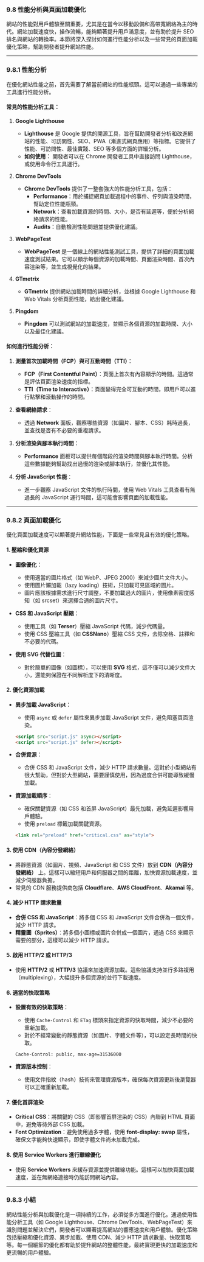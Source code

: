 ### **9.8 性能分析與頁面加載優化**

網站的性能對用戶體驗至關重要，尤其是在當今以移動設備和高帶寬網絡為主的時代。網站加載速度快，操作流暢，能夠顯著提升用戶滿意度，並有助於提升 SEO 排名與網站的轉換率。本節將深入探討如何進行性能分析以及一些常見的頁面加載優化策略，幫助開發者提升網站性能。

---

### **9.8.1 性能分析**

在優化網站性能之前，首先需要了解當前網站的性能瓶頸。這可以通過一些專業的工具進行性能分析。

#### **常見的性能分析工具：**

1. **Google Lighthouse**
   - **Lighthouse** 是 Google 提供的開源工具，旨在幫助開發者分析和改進網站的性能、可訪問性、SEO、PWA（漸進式網頁應用）等指標。它提供了性能、可訪問性、最佳實踐、SEO 等多個方面的詳細分析。
   - **如何使用：** 開發者可以在 Chrome 開發者工具中直接訪問 Lighthouse，或使用命令行工具運行。
   
2. **Chrome DevTools**
   - **Chrome DevTools** 提供了一整套強大的性能分析工具，包括：
     - **Performance**：用於捕捉網頁加載過程中的事件、佇列與渲染時間，幫助定位性能瓶頸。
     - **Network**：查看加載資源的時間、大小，是否有延遲等，便於分析網絡請求的性能。
     - **Audits**：自動檢測性能問題並提供優化建議。
   
3. **WebPageTest**
   - **WebPageTest** 是一個線上的網站性能測試工具，提供了詳細的頁面加載速度測試結果。它可以顯示每個資源的加載時間、頁面渲染時間、首次內容渲染等，並生成視覺化的結果。
   
4. **GTmetrix**
   - **GTmetrix** 提供網站加載時間的詳細分析，並根據 Google Lighthouse 和 Web Vitals 分析頁面性能，給出優化建議。
   
5. **Pingdom**
   - **Pingdom** 可以測試網站的加載速度，並顯示各個資源的加載時間、大小以及最佳化建議。

#### **如何進行性能分析：**

1. **測量首次加載時間（FCP）與可互動時間（TTI）**：
   - **FCP（First Contentful Paint）**：頁面上首次有內容顯示的時間。這通常是評估頁面渲染速度的指標。
   - **TTI（Time to Interactive）**：頁面變得完全可互動的時間，即用戶可以進行點擊和滾動操作的時間。
   
2. **查看網絡請求**：
   - 透過 **Network** 面板，觀察哪些資源（如圖片、腳本、CSS）耗時過長，並查找是否有不必要的重複請求。

3. **分析渲染與腳本執行時間**：
   - **Performance** 面板可以提供每個階段的渲染時間與腳本執行時間。分析這些數據能夠幫助找出過慢的渲染或腳本執行，並優化其性能。

4. **分析 JavaScript 性能**：
   - 進一步觀察 JavaScript 文件的執行時間，使用 Web Vitals 工具查看有無過長的 JavaScript 運行時間，這可能會影響頁面的加載性能。

---

### **9.8.2 頁面加載優化**

優化頁面加載速度可以顯著提升網站性能，下面是一些常見且有效的優化策略。

#### **1. 壓縮和優化資源**

- **圖像優化**：
  - 使用適當的圖片格式（如 WebP、JPEG 2000）來減少圖片文件大小。
  - 使用圖片懶加載（lazy loading）技術，只加載可見區域的圖片。
  - 圖片應該根據需求進行尺寸調整，不要加載過大的圖片，使用像素密度感知（如 srcset）來選擇合適的圖片尺寸。

- **CSS 和 JavaScript 壓縮**：
  - 使用工具（如 **Terser**）壓縮 JavaScript 代碼，減少代碼量。
  - 使用 CSS 壓縮工具（如 **CSSNano**）壓縮 CSS 文件，去除空格、註釋和不必要的代碼。
  
- **使用 SVG 代替位圖**：
  - 對於簡單的圖像（如圖標），可以使用 **SVG** 格式，這不僅可以減少文件大小，還能夠保證在不同解析度下的清晰度。

#### **2. 優化資源加載**

- **異步加載 JavaScript**：
  - 使用 `async` 或 `defer` 屬性來異步加載 JavaScript 文件，避免阻塞頁面渲染。
  
  ```html
  <script src="script.js" async></script>
  <script src="script.js" defer></script>
  ```

- **合併資源**：
  - 合併 CSS 和 JavaScript 文件，減少 HTTP 請求數量。這對於小型網站有很大幫助，但對於大型網站，需要謹慎使用，因為過度合併可能導致緩慢加載。
  
- **資源加載順序**：
  - 確保關鍵資源（如 CSS 和首屏 JavaScript）最先加載，避免延遲影響用戶體驗。
  - 使用 `preload` 標籤加載關鍵資源。

  ```html
  <link rel="preload" href="critical.css" as="style">
  ```

#### **3. 使用 CDN（內容分發網絡）**

- 將靜態資源（如圖片、視頻、JavaScript 和 CSS 文件）放到 **CDN（內容分發網絡）** 上。這樣可以縮短用戶和伺服器之間的距離，加快資源加載速度，並減少伺服器負擔。
- 常見的 CDN 服務提供商包括 **Cloudflare**、**AWS CloudFront**、**Akamai** 等。

#### **4. 減少 HTTP 請求數量**

- **合併 CSS 和 JavaScript**：將多個 CSS 和 JavaScript 文件合併為一個文件，減少 HTTP 請求。
- **精靈圖（Sprites）**：將多個小圖標或圖片合併成一個圖片，通過 CSS 來顯示需要的部分，這樣可以減少 HTTP 請求。

#### **5. 啟用 HTTP/2 或 HTTP/3**

- 使用 **HTTP/2** 或 **HTTP/3** 協議來加速資源加載。這些協議支持並行多路複用（multiplexing），大幅提升多個資源的並行下載速度。
  
#### **6. 適當的快取策略**

- **設置有效的快取策略**：
  - 使用 `Cache-Control` 和 `ETag` 標頭來指定資源的快取時間，減少不必要的重新加載。
  - 對於不經常變動的靜態資源（如圖片、字體文件等），可以設定長時間的快取。

  ```http
  Cache-Control: public, max-age=31536000
  ```

- **資源版本控制**：
  - 使用文件指紋（hash）技術來管理資源版本，確保每次資源更新後瀏覽器可以正確重新加載。

#### **7. 優化首屏渲染**

- **Critical CSS**：將關鍵的 CSS（即影響首屏渲染的 CSS）內聯到 HTML 頁面中，避免等待外部 CSS 加載。
- **Font Optimization**：避免使用過多字體，使用 **font-display: swap** 屬性，確保文字能夠快速顯示，即使字體文件尚未加載完成。

#### **8. 使用 Service Workers 進行離線優化**

- 使用 **Service Workers** 來緩存資源並提供離線功能。這樣可以加快頁面加載速度，並在無網絡連接時仍能訪問網站內容。

---

### **9.8.3 小結**

網站性能分析與加載優化是一項持續的工作，必須從多方面進行優化。通過使用性能分析工具（如 Google Lighthouse、Chrome DevTools、WebPageTest）來識別問題並解決它們，開發者可以顯著提高網站的響應速度和用戶體驗。優化策略包括壓縮和優化資源、異步加載、使用 CDN、減少 HTTP 請求數量、快取策略等。每一個細節的優化都有助於提升網站的整體性能，最終實現更快的加載速度和更流暢的用戶體驗。